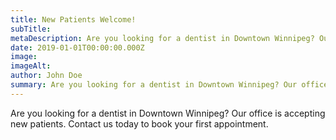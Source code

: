 ```yaml
---
title: New Patients Welcome!
subTitle:
metaDescription: Are you looking for a dentist in Downtown Winnipeg? Our office is accepting new patients. Contact us today to book your first appointment.
date: 2019-01-01T00:00:00.000Z
image:
imageAlt:
author: John Doe
summary: Are you looking for a dentist in Downtown Winnipeg? Our office is accepting new patients. Contact us today to book your first appointment.
---
```


Are you looking for a dentist in Downtown Winnipeg? Our office is accepting new patients. Contact us today to book your first appointment.
